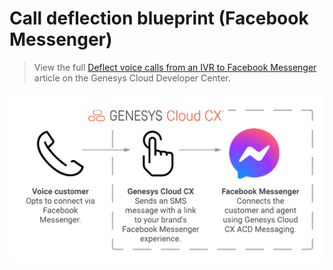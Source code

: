# Call deflection blueprint (Facebook Messenger)

> View the full [Deflect voice calls from an IVR to Facebook Messenger ](https://developer.mypurecloud.com/blueprints/) article on the Genesys Cloud Developer Center.

![Flowchart for the Facebook IVR deflection](blueprint/images/fb-ivr-deflection.png "Facebook IVR deflection")

